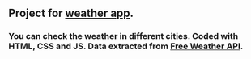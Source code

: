 ## Project for [weather app](https://angelikacz.github.io/weather-app/).

### You can check the weather in different cities. Coded with HTML, CSS and JS. Data extracted from [Free Weather API](https://wwww.weatherapi.com).

